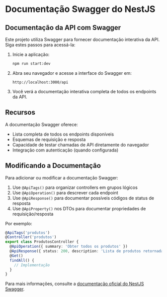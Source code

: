 # Documentação Swagger do NestJS

## Documentação da API com Swagger

Este projeto utiliza Swagger para fornecer documentação interativa da API. Siga estes passos para acessá-la:

1. Inicie a aplicação:
   ```bash
   npm run start:dev
   ```

2. Abra seu navegador e acesse a interface do Swagger em:
   ```
   http://localhost:3000/api
   ```

3. Você verá a documentação interativa completa de todos os endpoints da API.

## Recursos

A documentação Swagger oferece:

- Lista completa de todos os endpoints disponíveis
- Esquemas de requisição e resposta
- Capacidade de testar chamadas de API diretamente do navegador
- Integração com autenticação (quando configurada)

## Modificando a Documentação

Para adicionar ou modificar a documentação Swagger:

1. Use `@ApiTags()` para organizar controllers em grupos lógicos
2. Use `@ApiOperation()` para descrever cada endpoint
3. Use `@ApiResponse()` para documentar possíveis códigos de status de resposta
4. Use `@ApiProperty()` nos DTOs para documentar propriedades de requisição/resposta

Por exemplo:

```typescript
@ApiTags('produtos')
@Controller('produtos')
export class ProdutosController {
  @ApiOperation({ summary: 'Obter todos os produtos' })
  @ApiResponse({ status: 200, description: 'Lista de produtos retornada com sucesso' })
  @Get()
  findAll() {
    // Implementação
  }
}
```

Para mais informações, consulte a [documentação oficial do NestJS Swagger](https://docs.nestjs.com/openapi/introduction).
